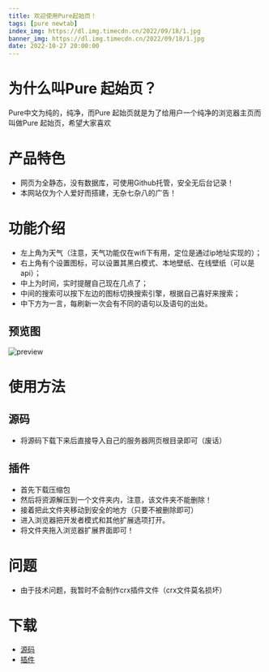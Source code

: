 ```yaml
---
title: 欢迎使用Pure起始页！
tags: [pure newtab]
index_img: https://dl.img.timecdn.cn/2022/09/18/1.jpg
banner_img: https://dl.img.timecdn.cn/2022/09/18/1.jpg
date: 2022-10-27 20:00:00
---
```


# 为什么叫Pure 起始页？
Pure中文为纯的，纯净，而Pure 起始页就是为了给用户一个纯净的浏览器主页而叫做Pure 起始页，希望大家喜欢
<!-- more -->

# 产品特色
- 网页为全静态，没有数据库，可使用Github托管，安全无后台记录！
- 本网站仅为个人爱好而搭建，无杂七杂八的广告！

# 功能介绍
- 左上角为天气（注意，天气功能仅在wifi下有用，定位是通过ip地址实现的）；
- 右上角有个设置图标，可以设置其黑白模式、本地壁纸、在线壁纸（可以是api）；
- 中上为时间，实时提醒自己现在几点了；
- 中间的搜索可以按下左边的图标切换搜索引擎，根据自己喜好来搜索；
- 中下方为一言，每刷新一次会有不同的语句以及语句的出处。
## 预览图
![preview](https://dl3.img.timecdn.cn/2022/01/16/preview.png)

# 使用方法
## 源码
- 将源码下载下来后直接导入自己的服务器网页根目录即可（废话）

## 插件
- 首先下载压缩包
- 然后将资源解压到一个文件夹内，注意，该文件夹不能删除！
- 接着把此文件夹移动到安全的地方（只要不被删除即可）
- 进入浏览器把开发者模式和其他扩展选项打开。
- 将文件夹拖入浏览器扩展界面即可！

# 问题
- 由于技术问题，我暂时不会制作crx插件文件（crx文件莫名损坏）

# 下载
- [源码](https://github.com/xiaoji235/Pure-Newtab/)
- [插件](https://github.com/xiaoji235/Pure-Newtab-Extension)
